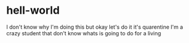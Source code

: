 # hell-world
I don't know why I'm doing this but okay let's do it it's quarentine
I'm a crazy student that don't know whats is going to do for a living 
